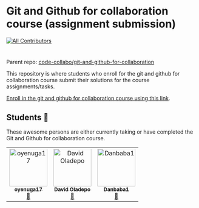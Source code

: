 # Git and Github for collaboration course (assignment submission)
<!-- ALL-CONTRIBUTORS-BADGE:START - Do not remove or modify this section -->
[![All Contributors](https://img.shields.io/badge/all_contributors-4-orange.svg?style=flat-square)](#contributors-)
<!-- ALL-CONTRIBUTORS-BADGE:END -->

#
Parent repo: [code-collabo/git-and-github-for-collaboration](https://github.com/code-collabo/git-and-github-for-collaboration)

This repository is where students who enroll for the git and github for collaboration course submit their solutions for the course assignments/tasks.

[Enroll in the git and github for collaboration course using this link](https://obiagba-mary.gitbook.io/git-and-github-training-exercises).

## Students 🎉
These awesome persons are either currently taking or have completed the Git and Github for collaboration course.

<!-- ALL-CONTRIBUTORS-LIST:START - Do not remove or modify this section -->
<!-- prettier-ignore-start -->
<!-- markdownlint-disable -->
<table>
  <tbody>
    <tr>
      <td align="center"><a href="https://github.com/oyenuga17"><img src="https://avatars.githubusercontent.com/u/64274826?v=4?s=100" width="100px;" alt="oyenuga17"/><br /><sub><b>oyenuga17</b></sub></a><br /><a href="https://github.com/Ifycode/git-github-training/commits?author=oyenuga17" title="Documentation">📖</a></td>
      <td align="center"><a href="https://github.com/Dkingofcode"><img src="https://avatars.githubusercontent.com/u/91491738?v=4?s=100" width="100px;" alt="David Oladepo"/><br /><sub><b>David Oladepo</b></sub></a><br /><a href="https://github.com/Ifycode/git-github-training/commits?author=Dkingofcode" title="Documentation">📖</a></td>
      <td align="center"><a href="https://github.com/Danbaba1"><img src="https://avatars.githubusercontent.com/u/98762494?v=4?s=100" width="100px;" alt="Danbaba1"/><br /><sub><b>Danbaba1</b></sub></a><br /><a href="https://github.com/Ifycode/git-github-training/commits?author=Danbaba1" title="Documentation">📖</a></td>
    </tr>
  </tbody>
  <tfoot>
    
  </tfoot>
</table>

<!-- markdownlint-restore -->
<!-- prettier-ignore-end -->

<!-- ALL-CONTRIBUTORS-LIST:END -->

